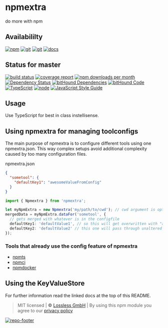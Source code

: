 # npmextra

do more with npm

## Availabililty

[![npm](https://pushrocks.gitlab.io/assets/repo-button-npm.svg)](https://www.npmjs.com/package/npmextra)
[![git](https://pushrocks.gitlab.io/assets/repo-button-git.svg)](https://GitLab.com/pushrocks/npmextra)
[![git](https://pushrocks.gitlab.io/assets/repo-button-mirror.svg)](https://github.com/pushrocks/npmextra)
[![docs](https://pushrocks.gitlab.io/assets/repo-button-docs.svg)](https://pushrocks.gitlab.io/npmextra/)

## Status for master

[![build status](https://GitLab.com/pushrocks/npmextra/badges/master/build.svg)](https://GitLab.com/pushrocks/npmextra/commits/master)
[![coverage report](https://GitLab.com/pushrocks/npmextra/badges/master/coverage.svg)](https://GitLab.com/pushrocks/npmextra/commits/master)
[![npm downloads per month](https://img.shields.io/npm/dm/npmextra.svg)](https://www.npmjs.com/package/npmextra)
[![Dependency Status](https://david-dm.org/pushrocks/npmextra.svg)](https://david-dm.org/pushrocks/npmextra)
[![bitHound Dependencies](https://www.bithound.io/github/pushrocks/npmextra/badges/dependencies.svg)](https://www.bithound.io/github/pushrocks/npmextra/master/dependencies/npm)
[![bitHound Code](https://www.bithound.io/github/pushrocks/npmextra/badges/code.svg)](https://www.bithound.io/github/pushrocks/npmextra)
[![TypeScript](https://img.shields.io/badge/TypeScript-2.x-blue.svg)](https://nodejs.org/dist/latest-v6.x/docs/api/)
[![node](https://img.shields.io/badge/node->=%206.x.x-blue.svg)](https://nodejs.org/dist/latest-v6.x/docs/api/)
[![JavaScript Style Guide](https://img.shields.io/badge/code%20style-standard-brightgreen.svg)](http://standardjs.com/)

## Usage

Use TypeScript for best in class instellisense.

## Using npmextra for managing toolconfigs

The main purpose of npmextra is to configure different tools using one npmextra.json. This way complex setups avoid additional complexity caused by too many configuration files.

npmextra.json

```json
{
  "sometool": {
    "defaultKey1": "awesomeValueFromConfig"
  }
}
```

```typescript
import { Npmextra } from 'npmextra';

let myNpmExtra = new Npmextra('my/path/to/cwd'); // cwd argument is optional
mergedData = myNpmExtra.dataFor('sometool', {
  // gets merged with whatever is in the configfile
  defaultKey1: 'defaultValue1', // so this will get overwritten with "awesomeValueFromConfig"
  defaultKey2: 'defaultValue2' // this one will pass through unaltered
});
```

### Tools that already use the config feature of npmextra

- [npmts](https://www.npmjs.com/package/npmts)
- [npmci](https://www.npmjs.com/package/npmci)
- [npmdocker](https://www.npmjs.com/package/npmdocker)

## Using the KeyValueStore

For further information read the linked docs at the top of this README.

> MIT licensed | **&copy;** [Lossless GmbH](https://lossless.gmbh)
> | By using this npm module you agree to our [privacy policy](https://lossless.gmbH/privacy.html)

[![repo-footer](https://pushrocks.gitlab.io/assets/repo-footer.svg)](https://push.rocks)
